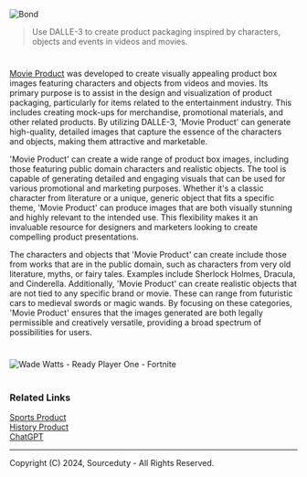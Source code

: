![Bond](https://github.com/sourceduty/Movie_Product/assets/123030236/9634c0cc-671d-4c46-9d2e-6434fa6265a8)

> Use DALLE-3 to create product packaging inspired by characters, objects and events in videos and movies.

#

[Movie Product](https://chatgpt.com/g/g-G6XGhh4Ph-movie-product) was developed to create visually appealing product box images featuring characters and objects from videos and movies. Its primary purpose is to assist in the design and visualization of product packaging, particularly for items related to the entertainment industry. This includes creating mock-ups for merchandise, promotional materials, and other related products. By utilizing DALLE-3, 'Movie Product' can generate high-quality, detailed images that capture the essence of the characters and objects, making them attractive and marketable.

'Movie Product' can create a wide range of product box images, including those featuring public domain characters and realistic objects. The tool is capable of generating detailed and engaging visuals that can be used for various promotional and marketing purposes. Whether it's a classic character from literature or a unique, generic object that fits a specific theme, 'Movie Product' can produce images that are both visually stunning and highly relevant to the intended use. This flexibility makes it an invaluable resource for designers and marketers looking to create compelling product presentations.

The characters and objects that 'Movie Product' can create include those from works that are in the public domain, such as characters from very old literature, myths, or fairy tales. Examples include Sherlock Holmes, Dracula, and Cinderella. Additionally, 'Movie Product' can create realistic objects that are not tied to any specific brand or movie. These can range from futuristic cars to medieval swords or magic wands. By focusing on these categories, 'Movie Product' ensures that the images generated are both legally permissible and creatively versatile, providing a broad spectrum of possibilities for users.

#

![Wade Watts - Ready Player One - Fortnite](https://github.com/sourceduty/Movie_Product/assets/123030236/00e7aeef-4361-4fcf-8555-7258ab75ff11)

#
### Related Links

[Sports Product](https://github.com/sourceduty/Sports_Product)
<br>
[History Product](https://github.com/sourceduty/History_Product)
<br>
[ChatGPT](https://github.com/sourceduty/ChatGPT)

***
Copyright (C) 2024, Sourceduty - All Rights Reserved.
